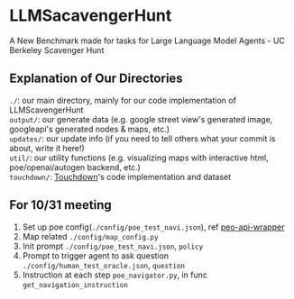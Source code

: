 # LLMSacavengerHunt
A New Benchmark made for tasks for Large Language Model Agents - UC Berkeley Scavenger Hunt

## Explanation of Our Directories

`./`: our main directory, mainly for our code implementation of LLMScavengerHunt  
`output/`: our generate data (e.g. google street view's generated image, 
googleapi's generated nodes & maps, etc.)  
`updates/`: our update info (if you need to tell others what your commit is about, write it here!)  
`util/`: our utility functions (e.g. visualizing maps with interactive html, poe/openai/autogen backend, etc.)  
`touchdown/`: [Touchdown](https://arxiv.org/abs/1811.12354#)'s code implementation and dataset  

## For 10/31 meeting
1. Set up poe config(`./config/poe_test_navi.json`), ref [peo-api-wrapper](https://github.com/snowby666/poe-api-wrapper?tab=readme-ov-file#models)
2. Map related `./config/map_config.py`
3. Init prompt `./config/poe_test_navi.json`, `policy`
4. Prompt to trigger agent to ask question `./config/human_test_oracle.json`, `question`
5. Instruction at each step `poe_navigator.py`, in func `get_navigation_instruction`